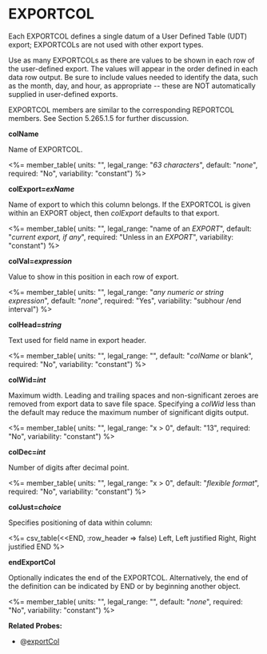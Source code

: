 # EXPORTCOL

Each EXPORTCOL defines a single datum of a User Defined Table (UDT) export; EXPORTCOLs are not used with other export types.

Use as many EXPORTCOLs as there are values to be shown in each row of the user-defined export. The values will appear in the order defined in each data row output. Be sure to include values needed to identify the data, such as the month, day, and hour, as appropriate -- these are NOT automatically supplied in user-defined exports.

EXPORTCOL members are similar to the corresponding REPORTCOL members. See Section 5.265.1.5 for further discussion.

**colName**

Name of EXPORTCOL.

<%= member_table(
  units: "",
  legal_range: "*63 characters*",
  default: "*none*",
  required: "No",
  variability: "constant")
  %>

**colExport=*exName***

Name of export to which this column belongs. If the EXPORTCOL is given within an EXPORT object, then *colExport* defaults to that export.

<%= member_table(
  units: "",
  legal_range: "name of an *EXPORT*",
  default: "*current export, if any*",
  required: "Unless in an *EXPORT*",
  variability: "constant")
  %>

**colVal=*expression***

Value to show in this position in each row of export.

<%= member_table(
  units: "",
  legal_range: "*any numeric or string expression*",
  default: "*none*",
  required: "Yes",
  variability: "subhour /end interval")
  %>

**colHead=*string***

Text used for field name in export header.

<%= member_table(
  units: "",
  legal_range: "",
  default: "*colName* or blank",
  required: "No",
  variability: "constant")
  %>

**colWid=*int***

Maximum width. Leading and trailing spaces and non-significant zeroes are removed from export data to save file space. Specifying a *colWid* less than the default may reduce the maximum number of significant digits output.

<%= member_table(
  units: "",
  legal_range: "x $>$ 0",
  default: "13",
  required: "No",
  variability: "constant")
  %>

**colDec=*int***

Number of digits after decimal point.

<%= member_table(
  units: "",
  legal_range: "x $>$ 0",
  default: "*flexible format*",
  required: "No",
  variability: "constant")
  %>

**colJust=*choice***

Specifies positioning of data within column:

<%= csv_table(<<END, :row_header => false)
  Left,    Left justified
  Right,   Right justified
END
%>

**endExportCol**

Optionally indicates the end of the EXPORTCOL. Alternatively, the end of the definition can be indicated by END or by beginning another object.

<%= member_table(
  units: "",
  legal_range: "",
  default: "*none*",
  required: "No",
  variability: "constant")
  %>

**Related Probes:**

- @[exportCol](#p_exportcol)
